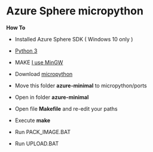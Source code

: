 # Azure Sphere micropython

**How To**
* Installed Azure Sphere SDK ( Windows 10 only )
* [Python 3](https://www.python.org/)
* MAKE [I use MinGW](http://www.mingw.org/)
* Download [micropython](https://github.com/micropython/micropython)

* Move this folder **azure-minimal** to micropython/ports
* Open in folder **azure-minimal**
* Open file **Makefile** and re-edit your paths
* Execute **make**
* Run PACK_IMAGE.BAT
* Run UPLOAD.BAT
